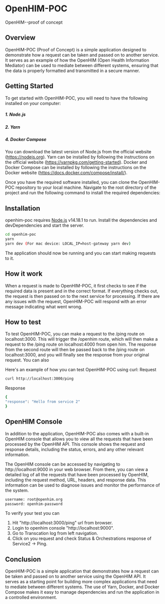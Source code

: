 # OpenHIM-POC
OpenHIM--proof of concept
## Overview
OpenHIM-POC (Proof of Concept) is a simple application designed to demonstrate how a request can be taken and passed on to another service. It serves as an example of how the OpenHIM (Open Health Information Mediator) can be used to mediate between different systems, ensuring that the data is properly formatted and transmitted in a secure manner.

## Getting Started
To get started with OpenHIM-POC, you will need to have the following installed on your computer:
##### 1. Node.js
##### 2. Yarn
##### 4. Docker Compose
You can download the latest version of Node.js from the official website (https://nodejs.org). Yarn can be installed by following the instructions on the official website (https://yarnpkg.com/getting-started). Docker and Docker Compose can be installed by following the instructions on the Docker website (https://docs.docker.com/compose/install/).

Once you have the required software installed, you can clone the OpenHIM-POC repository to your local machine. Navigate to the root directory of the project and run the following command to install the required dependencies:

## Installation
openhim-poc requires [Node.js](https://nodejs.org/) v14.18.1 to run.
Install the dependencies and devDependencies and start the server.

```sh
cd openhim-poc
yarn
yarn dev (For mac device: LOCAL_IP=host-gateway yarn dev)
```
The application should now be running and you can start making requests to it.

## How it work
When a request is made to OpenHIM-POC, it first checks to see if the required data is present and in the correct format. If everything checks out, the request is then passed on to the next service for processing. If there are any issues with the request, OpenHIM-POC will respond with an error message indicating what went wrong.

## How to test
To test OpenHIM-POC, you can make a request to the /ping route on localhost:3000. This will trigger the /openhim route, which will then make a request to the /ping route on localhost:4000 from open him. The response from the second route will then be passed back to the /ping route on localhost:3000, and you will finally see the response from your original request. You can also 

Here's an example of how you can test OpenHIM-POC using curl:
Request
```sh
curl http://localhost:3000/ping
```
Response
```sh
{
"response": "Hello from service 2"
}
```

## OpenHIM Console
In addition to the application, OpenHIM-POC also comes with a built-in OpenHIM console that allows you to view all the requests that have been processed by the OpenHIM API. This console shows the request and response details, including the status, errors, and any other relevant information.

The OpenHIM console can be accessed by navigating to http://localhost:9000 in your web browser. From there, you can view a detailed log of all the requests that have been processed by OpenHIM, including the request method, URL, headers, and response data. This information can be used to diagnose issues and monitor the performance of the system.
```sh
username: root@openhim.org
password: openhim-password
```
To verify your test you can 
1. Hit "http://localhost:3000/ping" url from browser.
2. Login to openhim console "http://localhost:9000".
3. Go to Transcation log from left navigation.
4. Click on you request and check Status & Orchestrations response of Service2 -> Ping.

## Conclusion
OpenHIM-POC is a simple application that demonstrates how a request can be taken and passed on to another service using the OpenHIM API. It serves as a starting point for building more complex applications that need to mediate between different systems. The use of Yarn, Docker, and Docker Compose makes it easy to manage dependencies and run the application in a controlled environment.

